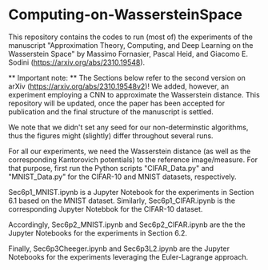 # Computing-on-WassersteinSpace

This repository contains the codes to run (most of) the experiments of the manuscript "Approximation Theory, Computing, and Deep Learning on the Wasserstein Space" by Massimo Fornasier, Pascal Heid, and Giacomo E. Sodini (https://arxiv.org/abs/2310.19548). 

** Important note: ** The Sections below refer to the second version on arXiv (https://arxiv.org/abs/2310.19548v2)! We added, however, an experiment employing a CNN to approximate the Wasserstein distance. This repository will be updated, once the paper has been accepted for publication and the final structure of the manuscript is settled.

We note that we didn't set any seed for our non-determinstic algorithms, thus the figures might (slightly) differ throughout several runs.

For all our experiments, we need the Wasserstein distance (as well as the corresponding Kantorovich potentials) to the reference image/measure. For that purpose, first run the Python scripts "CIFAR_Data.py" and "MNIST_Data.py" for the CIFAR-10 and MNIST datasets, respectively. 

Sec6p1_MNIST.ipynb is a Jupyter Notebook for the experiments in Section 6.1 based on the MNIST dataset. Similarly, Sec6p1_CIFAR.ipynb is the corresponding Jupyter Notebbok for the CIFAR-10 dataset.

Accordingly, Sec6p2_MNIST.ipynb and Sec6p2_CIFAR.ipynb are the the Jupyter Notebooks for the experiments in Section 6.2.

Finally, Sec6p3Cheeger.ipynb and Sec6p3L2.ipynb are the Jupyter Notebooks for the experiments leveraging the Euler-Lagrange approach.
